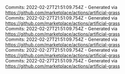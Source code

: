 Commits: 2022-02-27T21:51:09.754Z - Generated via https://github.com/marketplace/actions/artificial-grass
<br>
Commits: 2022-02-27T21:51:09.754Z - Generated via https://github.com/marketplace/actions/artificial-grass
<br>
Commits: 2022-02-27T21:51:09.754Z - Generated via https://github.com/marketplace/actions/artificial-grass
<br>
Commits: 2022-02-27T21:51:09.754Z - Generated via https://github.com/marketplace/actions/artificial-grass
<br>
Commits: 2022-02-27T21:51:09.754Z - Generated via https://github.com/marketplace/actions/artificial-grass
<br>
Commits: 2022-02-27T21:51:09.754Z - Generated via https://github.com/marketplace/actions/artificial-grass
<br>
